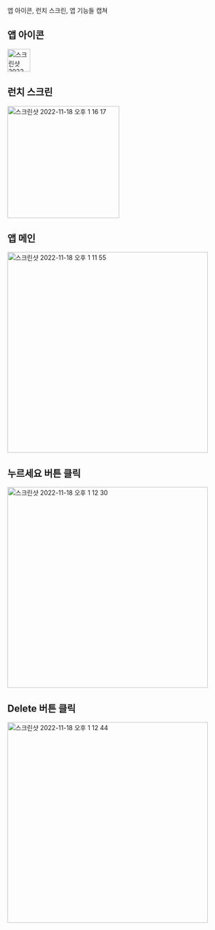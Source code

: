 앱 아이콘, 런치 스크린, 앱 기능들 캡쳐

<h2>앱 아이콘</h2>
<img width="51" alt="스크린샷 2022-11-18 오후 1 17 36" src="https://user-images.githubusercontent.com/90561061/202619370-91784e24-379b-4e72-9a41-454a54eca706.png">

<h2>런치 스크린</h2>
<img width="251" alt="스크린샷 2022-11-18 오후 1 16 17" src="https://user-images.githubusercontent.com/90561061/202619635-697f2ecc-f75d-46eb-9685-7667c90e92b5.png">

<h2>앱 메인</h2>
<img width="450" alt="스크린샷 2022-11-18 오후 1 11 55" src="https://user-images.githubusercontent.com/90561061/202619670-a855229b-7912-4504-8273-c0f3325d5253.png">

<h2>누르세요 버튼 클릭</h2>
<img width="450" alt="스크린샷 2022-11-18 오후 1 12 30" src="https://user-images.githubusercontent.com/90561061/202619695-45068554-baa0-4641-9a08-d042d343092e.png">

<h2>Delete 버튼 클릭</h2>
<img width="450" alt="스크린샷 2022-11-18 오후 1 12 44" src="https://user-images.githubusercontent.com/90561061/202619709-a42a9fa4-d28d-4249-9d82-4a004218b9b9.png">
